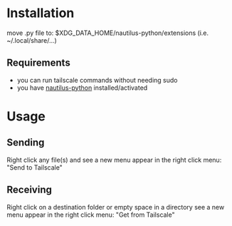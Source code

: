# Installation 
move .py file to: $XDG_DATA_HOME/nautilus-python/extensions (i.e. ~/.local/share/…)  

## Requirements
- you can run tailscale commands without needing sudo
- you have [nautilus-python](https://gitlab.gnome.org/GNOME/nautilus-python) installed/activated

# Usage

## Sending
Right click any file(s) and see a new menu appear in the right click menu: "Send to Tailscale"

## Receiving
Right click on a destination folder or empty space in a directory see a new menu appear in the right click menu: "Get from Tailscale"
